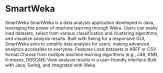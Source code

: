 # SmartWeka
 SmartWeka  SmartWeka is a data analysis application developed in Java, leveraging the power of machine learning through Weka. Users can easily load datasets, select from various classification and clustering algorithms, and visualize analysis results. Built with Swing for a responsive GUI, SmartWeka aims to simplify data analysis for users, making advanced analytics accessible to everyone. Features      Load datasets in ARFF or CSV format     Choose from multiple machine learning algorithms (e.g., J48, KNN, K-means, DBSCAN)     View analysis results in a user-friendly interface     Built with Java, Swing, and integrated with Weka
